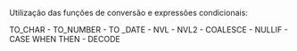 Utilização das funções de conversão e expressões condicionais:

TO_CHAR - TO_NUMBER - TO _DATE - NVL - NVL2 - COALESCE - NULLIF - CASE WHEN THEN - DECODE
